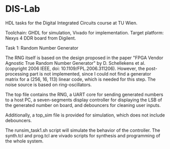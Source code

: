 # DIS-Lab
HDL tasks for the Digital Integrated Circuits course at TU Wien.

Toolchain: GHDL for simulation, Vivado for implementation.
Target platform: Nexys 4 DDR board from Digilent.

Task 1: Random Number Generator

The RNG itself is based on the design proposed in the paper "FPGA Vendor Agnostic True Random Number Generator" by D. Schellekens et al. (copyright 2006 IEEE, doi: 10.1109/FPL.2006.311206). However, the post-processing part is not implemented, since I could not find a generator matrix for a (256, 16, 113) linear code, which is needed for this step. The noise source is based on ring-oscillators.
	
The top file contains the RNG, a UART core for sending generated numbers to a host PC, a seven-segments display controller for displaying the LSB of the generated number on board, and debouncers for cleaning user inputs.
	
Additionally, a top_sim file is provided for simulation, which does not include debouncers.
	
The runsim_task1.sh script will simulate the behavior of the controller. The synth.tcl and prog.tcl are vivado scripts for synthesis and programming of the whole system.
